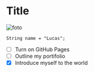 # Title

![foto](https://github.com/user-attachments/assets/d01a766d-a019-4f6e-94f5-014e33cee649)

```
String name = "Lucas";
```

- [ ] Turn on GitHub Pages
- [ ] Outline my portifolio
- [X] Introduce myself to the world
